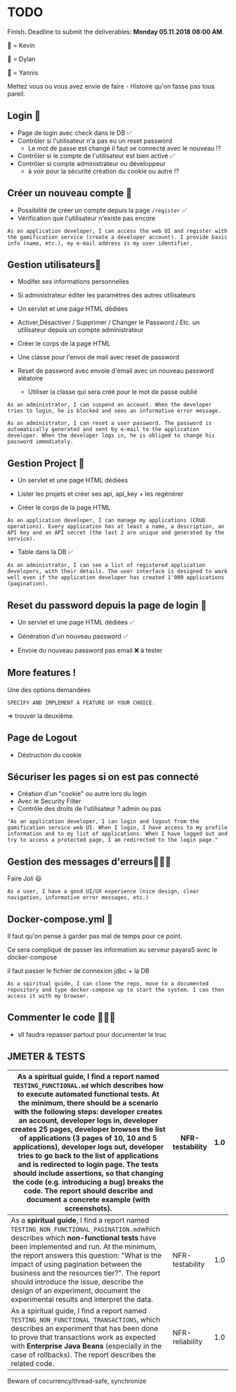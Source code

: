 # TODO

Finish. Deadline to submit the deliverables: **Monday 05.11.2018 08:00 AM**.

:octopus: = Kevin

:blowfish: = Dylan

:snail: = Yannis

Mettez vous ou vous avez envie de faire - Histoire qu'on fasse pas tous pareil.

## Login :blowfish:

* Page de login avec check dans le DB  ✅
* Contrôler si l'utilisateur n'a pas eu un reset password
  * Le mot de passe est changé il faut se connecté avec le nouveau :interrobang:
* Contrôler si le compte de l'utilisateur est bien activé ✅
* Contrôler si compte administrateur ou développeur 
  * à voir pour la sécurité création du cookie ou autre :interrobang:


## Créer un nouveau compte :blowfish:

* Possibilité de créer un compte depuis la page ```/register```  ✅
* Vérification que l'utilisateur n'existe pas encore

```
As an application developer, I can access the web UI and register with the gamification service (create a developer account). I provide basic info (name, etc.), my e-mail address is my user identifier.
```


##  Gestion utilisateurs:snail:

* Modifer ses informations personnelles
* Si administrateur éditer les paramètres des autres utilisateurs

* Un servlet et une page HTML dédiées
* Activer,Désactiver / Supprimer / Changer le Password / Etc. un utilisateur depuis un compte administrateur
* Créer le corps de la page HTML
* Une classe pour l'envoi de mail avec reset de password

* Reset de password avec envoie d'email avec un nouveau password aléatoire
  * Utiliser la classe qui sera créé pour le mot de passe oublié


```
As an administrator, I can suspend an account. When the developer tries to login, he is blocked and sees an informative error message.
```

```
As an administrator, I can reset a user password. The password is automatically generated and sent by e-mail to the application developer. When the developer logs in, he is obliged to change his password immediately.
```


## Gestion Project :octopus:

- Un servlet et une page HTML dédiées

- Lister les projets et créer ses api, api_key + les regénérer

- Créer le corps de la page HTML

```
As an application developer, I can manage my applications (CRUD operations). Every application has at least a name, a description, an API key and an API secret (the last 2 are unique and generated by the service).
```

* Table dans la DB :white_check_mark:

```
As an administrator, I can see a list of registered application developers, with their details. The user interface is designed to work well even if the application developer has created 1'000 applications (pagination).
```



## Reset du password depuis la page de login :blowfish:

* Un servlet et une page HTML dédiées ✅

* Génération d'un nouveau password ✅

* Envoie du nouveau password pas email :x:  à tester




## More features !

Une des options demandées

```
SPECIFY AND IMPLEMENT A FEATURE OF YOUR CHOICE.
```

=> trouver la deuxième.



## Page de Logout 

* Déstruction du cookie




## Sécuriser les pages si on est pas connecté

- Création d'un "cookie" ou autre lors du login
- Avec le Security Filter
- Contrôle des droits de l'utilisateur ? admin ou pas

```
"As an application developer, I can login and logout from the gamification service web UI. When I login, I have access to my profile information and to my list of applications. When I have logged out and try to access a protected page, I am redirected to the login page."
```



## Gestion des messages d'erreurs🐡🐙🐌

Faire Joli :smiley:

```
As a user, I have a good UI/UX experience (nice design, clear navigation, informative error messages, etc.)
```



## Docker-compose.yml  :blowfish:

Il faut qu'on pense à garder pas mal de temps pour ce point.

Ce sera compliqué de passer les information au serveur payara5 avec le docker-compose

il faut passer le fichier de connexion jdbc + la DB

```
As a spiritual guide, I can clone the repo, move to a documented repository and type docker-compose up to start the system. I can then access it with my browser.
```



## Commenter le code :blowfish::octopus::snail:

* sIl faudra repasser partout pour documenter le truc





## JMETER & TESTS

| As a **spiritual guide**, I find a report named `TESTING_FUNCTIONAL.md` which describes how to execute **automated functional tests**.  At the minimum, there should be a scenario with the following steps:  developer creates an account, developer logs in, developer creates 25  pages, developer browses the list of applications (3 pages of 10, 10 and  5 applications), developer logs out, developer tries to go back to the  list of applications and is redirected to login page. The tests should  include assertions, so that changing the code (e.g. introducing a bug)  breaks the code. The report should describe and document a concrete  example (with screenshots). | NFR-testability | 1.0  |
| ------------------------------------------------------------ | --------------- | ---- |
| As a **spiritual guide**, I find a report named `TESTING_NON_FUNCTIONAL_PAGINATION.md`which describes which **non-functional tests**  have been implemented and run. At the minimum, the report answers this  question: "What is the impact of using pagination between the business  and the resources tier?". The report should introduce the issue, describe the design of an experiment, document the experimental results and interpret the data. | NFR-testability | 1.0  |
| As a spiritual guide, I find a report named `TESTING_NON_FUNCTIONAL_TRANSACTIONS`, which describes an experiment that has been done to prove that transactions work as expected with **Enterprise Java Beans** (especially in the case of rollbacks). The report describes the related code. | NFR-reliability | 1.0  |

Beware of cocurrency/thread-safe, synchronize
